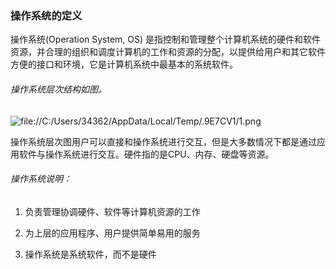 ### 操作系统的定义





操作系统(Operation System, OS) 是指控制和管理整个计算机系统的硬件和软件资源，并合理的组织和调度计算机的工作和资源的分配，以提供给用户和其它软件方便的接口和环境，它是计算机系统中最基本的系统软件。



###### 操作系统层次结构如图。

![file://C:/Users/34362/AppData/Local/Temp/.9E7CV1/1.png](file://C:/Users/34362/AppData/Local/Temp/.9E7CV1/1.png)

操作系统层次图用户可以直接和操作系统进行交互，但是大多数情况下都是通过应用软件与操作系统进行交互。硬件指的是CPU、内存、硬盘等资源。



###### 操作系统说明：



1. 负责管理协调硬件、软件等计算机资源的工作



2. 为上层的应用程序、用户提供简单易用的服务



3. 操作系统是系统软件，而不是硬件